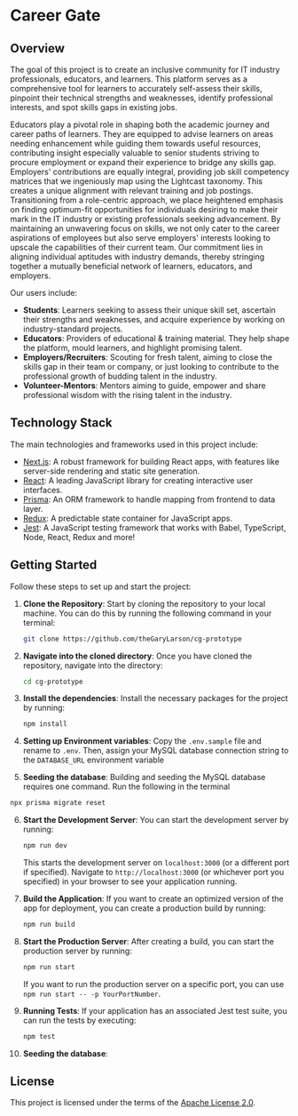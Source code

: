 # Career Gate

## Overview

The goal of this project is to create an inclusive community for IT industry professionals, educators, and learners.
This platform serves as a comprehensive tool for learners to accurately self-assess their skills, pinpoint their
technical strengths and weaknesses, identify professional interests, and spot skills gaps in existing jobs.

Educators play a pivotal role in shaping both the academic journey and career paths of learners. They are equipped to
advise learners on areas needing enhancement while guiding them towards useful resources, contributing insight
especially
valuable to senior students striving to procure employment or expand their experience to bridge any skills gap.
Employers' contributions are equally integral, providing job skill competency matrices that we ingeniously map using the
Lightcast taxonomy. This creates a unique alignment with relevant training and job postings. Transitioning from a
role-centric approach, we place heightened emphasis on finding optimum-fit opportunities for individuals desiring to
make their mark in the IT industry or existing professionals seeking advancement.
By maintaining an unwavering focus on skills, we not only cater to the career aspirations of employees but also serve
employers' interests looking to upscale the capabilities of their current team. Our commitment lies in aligning
individual aptitudes with industry demands, thereby stringing together a mutually beneficial network of learners,
educators, and employers.

Our users include:

- **Students**: Learners seeking to assess their unique skill set, ascertain their strengths and weaknesses, and acquire
  experience by working on industry-standard projects.
- **Educators**: Providers of educational & training material. They help shape the platform, mould
  learners, and highlight promising talent.
- **Employers/Recruiters**: Scouting for fresh talent, aiming to close the skills gap in their team or company, or just
  looking to contribute to the professional growth of budding talent in the industry.
- **Volunteer-Mentors**: Mentors aiming to guide, empower and share professional wisdom with the rising talent in the
  industry.

## Technology Stack

The main technologies and frameworks used in this project include:

- [Next.js](https://nextjs.org/): A robust framework for building React apps, with features like server-side rendering
  and static site generation.
- [React](https://reactjs.org/): A leading JavaScript library for creating interactive user interfaces.
- [Prisma](https://www.prisma.io/docs): An ORM framework to handle mapping from frontend to data layer.
- [Redux](https://redux.js.org/): A predictable state container for JavaScript apps.
- [Jest](https://jestjs.io/): A JavaScript testing framework that works with Babel, TypeScript, Node, React,
  Redux and more!

## Getting Started

Follow these steps to set up and start the project:

1. **Clone the Repository**: Start by cloning the repository to your local machine. You can do this by running the
   following command in your terminal:

   ```bash
   git clone https://github.com/theGaryLarson/cg-prototype
   ```

2. **Navigate into the cloned directory**: Once you have cloned the repository, navigate into the directory:

   ```bash
   cd cg-prototype
   ```

3. **Install the dependencies**: Install the necessary packages for the project by running:

   ```bash
   npm install
   ```
4. **Setting up Environment variables**: Copy the `.env.sample` file and rename to `.env`. Then, assign your MySQL
   database connection string to the `DATABASE_URL` environment variable
5. **Seeding the database**: Building and seeding the MySQL database requires one command. Run the following in the
   terminal

```bash
npx prisma migrate reset
```

6. **Start the Development Server**: You can start the development server by running:

   ```bash
   npm run dev
   ```

   This starts the development server on `localhost:3000` (or a different port if specified). Navigate
   to `http://localhost:3000` (or whichever port you specified) in your browser to see your application running.

7. **Build the Application**: If you want to create an optimized version of the app for deployment, you can create a
   production build by running:

   ```bash
   npm run build
   ```

8. **Start the Production Server**: After creating a build, you can start the production server by running:

   ```bash
   npm run start
   ```

   If you want to run the production server on a specific port, you can use `npm run start -- -p YourPortNumber`. </br>

9. **Running Tests**: If your application has an associated Jest test suite, you can run the tests by executing:

   ```bash
   npm test
   ```
10. **Seeding the database**:

## License

This project is licensed under the terms of the [Apache License 2.0](https://www.apache.org/licenses/LICENSE-2.0).
